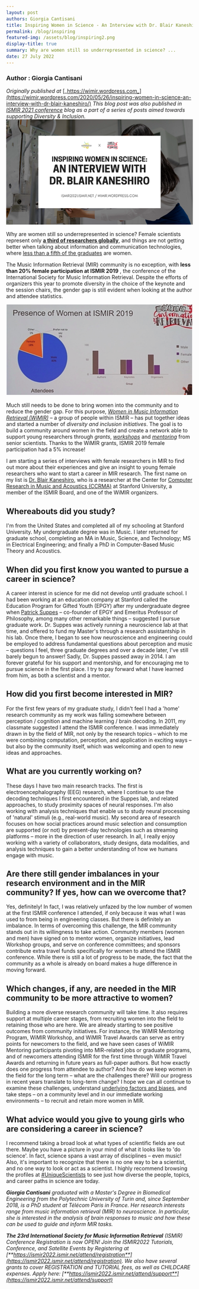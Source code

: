 ```yaml
---
layout: post
authors: Giorgia Cantisani
title: Inspiring Women in Science - An Interview with Dr. Blair Kaneshiro
permalink: /blog/inspiring
featured-img: /assets/blog/inspiring2.png
display-title: true
summary: Why are women still so underrepresented in science? ...
date: 27 July 2022
---
```


### Author : Giorgia Cantisani
_Originally published at_ [_https://wimir.wordpress.com_](https://wimir.wordpress.com/2020/05/26/inspiring-women-in-science-an-interview-with-dr-blair-kaneshiro/)
_This blog post was also published in [ISMIR 2021 conference](https://ismir2021.ismir.net/blog/inspiring/) blog as a part of a series of posts aimed towards supporting Diversity &amp; Inclusion._
<br>
<img src = "../assets/blog/inspiring2.png" class="postismirimage">
<br>
<!-- <img src = "../assets/blog/inspiring2.png" class="postismirimage"> -->

Why are women still so underrepresented in science? Female scientists represent only [**a third of researchers globally**](http://uis.unesco.org/sites/default/files/documents/fs51-women-in-science-2018-en.pdf), and things are not getting better when talking about information and communication technologies, where [less than a fifth of the graduates](https://ec.europa.eu/eurostat/web/products-datasets/product?code=educ_uoe_grad02) are women.

The Music Information Retrieval (MIR) community is no exception, with **less than 20% female participation at ISMIR 2019** , the conference of the International Society for Music Information Retrieval. Despite the efforts of organizers this year to promote diversity in the choice of the keynote and the session chairs, the gender gap is still evident when looking at the author and attendee statistics.

<img src = "/assets/blog/inspiring1.png" class="postismirimage">
<!-- ![](/assets/img/blog/inspiring1.png) -->

Much still needs to be done to bring women into the community and to reduce the gender gap. For this purpose, [_Women in Music Information Retrieval (WiMIR)_](https://wimir.wordpress.com/) – a group of people within ISMIR – has put together ideas and started a number of _diversity and inclusion initiatives_. The goal is to build a community around women in the field and create a network able to support young researchers through _grants_, [_workshops_](https://wimir.wordpress.com/wimir-workshop/) and [_mentoring_](https://wimir.wordpress.com/category/mentoring/) from senior scientists. Thanks to the WiMIR grants, ISMIR 2019 female participation had a 5% increase!

I am starting a series of interviews with female researchers in MIR to find out more about their experiences and give an insight to young female researchers who want to start a career in MIR research. The first name on my list is [Dr. Blair Kaneshiro](https://ccrma.stanford.edu/~blairbo/), who is a researcher at the Center for [Computer Research in Music and Acoustics (CCRMA)](https://ccrma.stanford.edu/) at Stanford University, a member of the ISMIR Board, and one of the WiMIR organizers.

## Whereabouts did you study?

I&#39;m from the United States and completed all of my schooling at Stanford University. My undergraduate degree was in Music. I later returned for graduate school, completing an MA in Music, Science, and Technology; MS in Electrical Engineering; and finally a PhD in Computer-Based Music Theory and Acoustics.

## When did you first know you wanted to pursue a career in science?

A career interest in science for me did not develop until graduate school. I had been working at an education company at Stanford called the Education Program for Gifted Youth (EPGY) after my undergraduate degree when [Patrick Suppes](https://suppes-corpus.stanford.edu/) – co-founder of EPGY and Emeritus Professor of Philosophy, among many other remarkable things – suggested I pursue graduate work. Dr. Suppes was actively running a neuroscience lab at that time, and offered to fund my Master&#39;s through a research assistantship in his lab. Once there, I began to see how neuroscience and engineering could be employed to address fundamental questions about perception and music – questions I feel, three graduate degrees and over a decade later, I&#39;ve still barely begun to answer! Sadly, Dr. Suppes passed away in 2014. I am forever grateful for his support and mentorship, and for encouraging me to pursue science in the first place. I try to pay forward what I have learned from him, as both a scientist and a mentor.

## How did you first become interested in MIR?

For the first few years of my graduate study, I didn&#39;t feel I had a &#39;home&#39; research community as my work was falling somewhere between perception / cognition and machine learning / brain decoding. In 2011, my classmate suggested I attend the ISMIR conference. I was immediately drawn in by the field of MIR, not only by the research topics – which to me were combining computation, perception, and application in exciting ways – but also by the community itself, which was welcoming and open to new ideas and approaches.

## What are you currently working on?

These days I have two main research tracks. The first is electroencephalography (EEG) research, where I continue to use the decoding techniques I first encountered in the Suppes lab, and related approaches, to study proximity spaces of neural responses. I&#39;m also working with analysis techniques that enable us to study neural processing of &#39;natural&#39; stimuli (e.g., real-world music). My second area of research focuses on how social practices around music selection and consumption are supported (or not) by present-day technologies such as streaming platforms – more in the direction of user research. In all, I really enjoy working with a variety of collaborators, study designs, data modalities, and analysis techniques to gain a better understanding of how we humans engage with music.

## Are there still gender imbalances in your research environment and in the MIR community? If yes, how can we overcome that?

Yes, definitely! In fact, I was relatively unfazed by the low number of women at the first ISMIR conference I attended, if only because it was what I was used to from being in engineering classes. But there is definitely an imbalance. In terms of overcoming this challenge, the MIR community stands out in its willingness to take action. Community members (women and men) have signed on to mentor women, organize initiatives, lead Workshop groups, and serve on conference committees; and sponsors contribute extra travel funds specifically for women to attend the ISMIR conference. While there is still a lot of progress to be made, the fact that the community as a whole is already on board makes a huge difference in moving forward.

## Which changes, if any, are needed in the MIR community to be more attractive to women?

Building a more diverse research community will take time. It also requires support at multiple career stages, from recruiting women into the field to retaining those who are here. We are already starting to see positive outcomes from community initiatives. For instance, the WiMIR Mentoring Program, WiMIR Workshop, and WiMIR Travel Awards can serve as entry points for newcomers to the field, and we have seen cases of WiMIR Mentoring participants pivoting into MIR-related jobs or graduate programs, and of newcomers attending ISMIR for the first time through WiMIR Travel Awards and returning in future years as full-paper authors. But how exactly does one progress from attendee to author? And how do we keep women in the field for the long term – what are the challenges there? Will our progress in recent years translate to long-term change? I hope we can all continue to examine these challenges, understand [underlying factors and biases](https://www.aauw.org/resources/research/the-stem-gap/), and take steps – on a community level and in our immediate working environments – to recruit and retain more women in MIR.

## What advice would you give to young girls who are considering a career in science?

I recommend taking a broad look at what types of scientific fields are out there. Maybe you have a picture in your mind of what it looks like to &#39;do science&#39;. In fact, science spans a vast array of disciplines – even music! Also, it&#39;s important to recognize that there is no one way to be a scientist, and no one way to look or act as a scientist. I highly recommend browsing the profiles at [#UniqueScientists](https://uniquescientists.com/) to see just how diverse the people, topics, and career paths in science are today.

_**Giorgia Cantisani** graduated with a Master&#39;s Degree in Biomedical Engineering from the Polytechnic University of Turin and, since September 2018, is a PhD student at Télécom Paris in France. Her research interests range from music information retrieval (MIR) to neuroscience. In particular, she is interested in the analysis of brain responses to music and how these can be used to guide and inform MIR tasks._


_**The 23rd International Society for Music Information Retrieval** (ISMIR) Conference Registration is now OPEN! Join the ISMIR2022 Tutorials, Conference, and Satellite Events by Registering at [**https://ismir2022.ismir.net/attend/registration**](https://ismir2022.ismir.net/attend/registration). We also have several grants to cover REGISTRATION and TUTORIAL fees, as well as CHILDCARE expenses. Apply here: [**https://ismir2022.ismir.net/attend/support**](https://ismir2022.ismir.net/attend/support)_